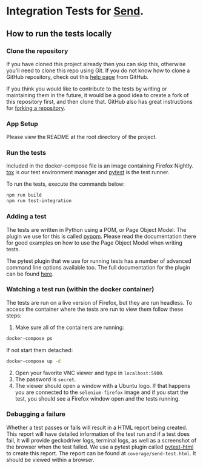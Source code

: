 # Integration Tests for [Send](http://els1.911salta.gob.ar:8080/).
## How to run the tests locally
### Clone the repository

If you have cloned this project already then you can skip this, otherwise you'll
need to clone this repo using Git. If you do not know how to clone a GitHub
repository, check out this [help page][git-clone] from GitHub.

If you think you would like to contribute to the tests by writing or maintaining
them in the future, it would be a good idea to create a fork of this repository
first, and then clone that. GitHub also has great instructions for
[forking a repository][git-fork].

### App Setup

Please view the README at the root directory of the project.

### Run the tests

Included in the docker-compose file is an image containing Firefox Nightly.
[tox][Tox] is our test environment manager and [pytest][pytest] is the test runner.

To run the tests, execute the commands below:
```sh
npm run build
npm run test-integration
```

### Adding a test

The tests are written in Python using a POM, or Page Object Model. The plugin we use for this is called [pypom][pypom]. Please read the documentation there for good examples on how to use the Page Object Model when writing tests.

The pytest plugin that we use for running tests has a number of advanced command line options available too. The full documentation for the plugin can be found [here][pytest-selenium].

### Watching a test run (within the docker container)

The tests are run on a live version of Firefox, but they are run headless. To access the container where the tests are run to view them follow these steps:

1. Make sure all of the containers are running:
```sh
docker-compose ps
```
If not start them detached:
```sh
docker-compose up -d
```

2. Open your favorite VNC viewer and type in `localhost:5900`.
3. The password is ```secret```.
4. The viewer should open a window with a Ubuntu logo. If that happens you are connected to the ```selenium-firefox``` image and if you start the test, you should see a Firefox window open and the tests running.

### Debugging a failure

Whether a test passes or fails will result in a HTML report being created. This report will have detailed information of the test run and if a test does fail, it will provide geckodriver logs, terminal logs, as well as a screenshot of the browser when the test failed. We use a pytest plugin called [pytest-html][pytest-html] to create this report. The report can be found at ```coverage/send-test.html```. It should be viewed within a browser.

[flake8]: http://flake8.pycqa.org/en/latest/
[git-clone]: https://help.github.com/articles/cloning-a-repository/
[git-fork]: https://help.github.com/articles/fork-a-repo/
[geckodriver]: https://github.com/mozilla/geckodriver/releases/tag/v0.19.1
[pypom]: http://pypom.readthedocs.io/en/latest/
[pytest]: https://docs.pytest.org/en/latest/
[pytest-html]: https://github.com/pytest-dev/pytest-html
[pytest-selenium]: http://pytest-selenium.readthedocs.org/
[Selenium]: http://selenium-python.readthedocs.io/index.html
[selenium-api]: http://selenium-python.readthedocs.io/locating-elements.html
[Tox]: http://tox.readthedocs.io/
